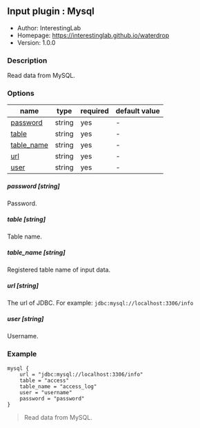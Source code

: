 ## Input plugin : Mysql

* Author: InterestingLab
* Homepage: https://interestinglab.github.io/waterdrop
* Version: 1.0.0

### Description

Read data from MySQL.

### Options

| name | type | required | default value |
| --- | --- | --- | --- |
| [password](#password-string) | string | yes | - |
| [table](#table-string) | string | yes | - |
| [table_name](#table_name-string) | string | yes | - |
| [url](#url-string) | string | yes | - |
| [user](#user-string) | string | yes | - |


##### password [string]

Password.

##### table [string]

Table name.


##### table_name [string]

Registered table name of input data.


##### url [string]

The url of JDBC. For example: `jdbc:mysql://localhost:3306/info`


##### user [string]

Username.


### Example

```
mysql {
    url = "jdbc:mysql://localhost:3306/info"
    table = "access"
    table_name = "access_log"
    user = "username"
    password = "password"
}
```

> Read data from MySQL.